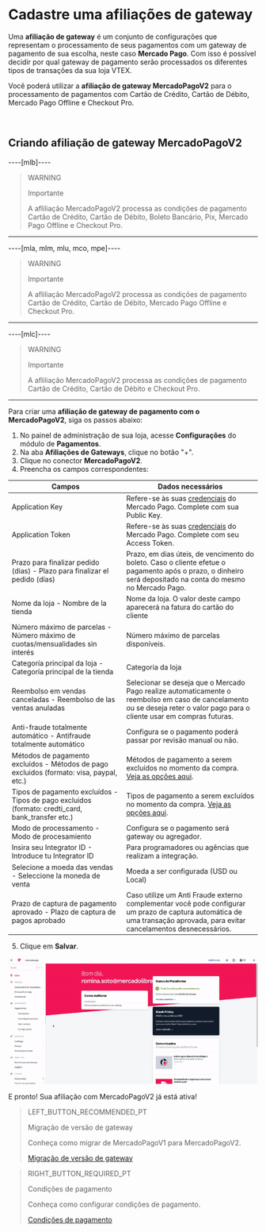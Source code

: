 # Cadastre uma afiliações de gateway

Uma **afiliação de gateway** é um conjunto de configurações que representam o processamento de seus pagamentos com um gateway de pagamento de sua escolha, neste caso **Mercado Pago**. Com isso é possível decidir por qual gateway de pagamento serão processados os diferentes tipos de transações da sua loja VTEX.

Você poderá utilizar a **afiliação de gateway MercadoPagoV2** para o processamento de pagamentos com Cartão de Crédito, Cartão de Débito, Mercado Pago Offline e Checkout Pro.

&nbsp;

## Criando afiliação de gateway MercadoPagoV2

----[mlb]----

> WARNING
>
> Importante
>
> A afliliação MercadoPagoV2 processa as condições de pagamento Cartão de Crédito, Cartão de Débito, Boleto Bancário, Pix, Mercado Pago Offline e Checkout Pro.

------------

----[mla, mlm, mlu, mco, mpe]----

> WARNING
>
> Importante
>
> A afliliação MercadoPagoV2 processa as condições de pagamento Cartão de Crédito, Cartão de Débito, Mercado Pago Offline e Checkout Pro.

------------

----[mlc]----

> WARNING
>
> Importante
>
> A afliliação MercadoPagoV2 processa as condições de pagamento Cartão de Crédito, Cartão de Débito e Checkout Pro.

------------

Para criar uma **afiliação de gateway de pagamento com o MercadoPagoV2**, siga os passos abaixo:

1. No painel de administração de sua loja, acesse **Configurações** do módulo de **Pagamentos**.
2. Na aba **Afiliações de Gateways**, clique no botão "+".
3. Clique no conector **MercadoPagoV2**.
4. Preencha os campos correspondentes: 

|Campos|Dados necessários|
|---|---|
|Application Key|Refere-se às suas [credenciais](https://www.mercadopago[FAKER][URL][DOMAIN]/developers/pt/guides/resources/credentials) do Mercado Pago. Complete com sua Public Key.|
|Application Token|Refere-se às suas [credenciais](https://www.mercadopago[FAKER][URL][DOMAIN]/developers/pt/guides/resources/credentials) do Mercado Pago. Complete com seu Access Token.|
|Prazo para finalizar pedido (dias) - Plazo para finalizar el pedido (días)|Prazo, em dias úteis, de vencimento do boleto. Caso o cliente efetue o pagamento após o prazo, o dinheiro será depositado na conta do mesmo no Mercado Pago.|
|Nome da loja - Nombre de la tienda|Nome da loja. O valor deste campo aparecerá na fatura do cartão do cliente|
|Número máximo de parcelas - Número máximo de cuotas/mensualidades sin interés|Número máximo de parcelas disponíveis.|
|Categoría principal da loja - Categoría principal de la tienda|Categoria da loja|
|Reembolso em vendas canceladas - Reembolso de las ventas anuladas|Selecionar se deseja que o Mercado Pago realize automaticamente o reembolso em caso de cancelamento ou se deseja reter o valor pago para o cliente usar em compras futuras.|
|Anti-fraude totalmente automático - Antifraude totalmente automático|Configura se o pagamento poderá passar por revisão manual ou não.|
|Métodos de pagamento excluídos - Métodos de pago excluidos (formato: visa, paypal, etc.)|Métodos de pagamento a serem excluídos no momento da compra. [Veja as opções aqui](https://www.mercadopago[FAKER][URL][DOMAIN]/developers/pt/guides/plugins/unofficial/vtex/payment-methods).|
|Tipos de pagamento excluídos - Tipos de pago excluidos (formato: credti_card, bank_transfer etc.)|Tipos de pagamento a serem excluídos no momento da compra. [Veja as opções aqui](https://www.mercadopago[FAKER][URL][DOMAIN]/developers/pt/guides/plugins/unofficial/vtex/payment-methods).|
|Modo de processamento - Modo de procesamiento|Configura se o pagamento será gateway ou agregador.|
|Insira seu Integrator ID - Introduce tu Integrator ID|Para programadores ou agências que realizam a integração.|
|Selecione a moeda das vendas - Seleccione la moneda de venta|Moeda a ser configurada (USD ou Local)|
|Prazo de captura de pagamento aprovado -  Plazo de captura de pagos aprobado|Caso utilize um Anti Fraude externo complementar você pode configurar um prazo de captura automática de uma transação aprovada, para evitar cancelamentos desnecessários.|

5. Clique em **Salvar**.

![Criando afiliação de gateway MercadoPagoV2](/images/vtex/affiliationV2-pt.gif)

E pronto! Sua afiliação com MercadoPagoV2 já está ativa!

> LEFT_BUTTON_RECOMMENDED_PT
>
> Migração de versão de gateway
>
> Conheça como migrar de MercadoPagoV1 para MercadoPagoV2.
>
> [Migração de versão de gateway](https://www.mercadopago[FAKER][URL][DOMAIN]/developers/pt/guides/plugins/unofficial/vtex/mp1-mp2-migration)

> RIGHT_BUTTON_REQUIRED_PT
>
> Condições de pagamento
>
> Conheça como configurar condições de pagamento.
>
> [Condições de pagamento](https://www.mercadopago[FAKER][URL][DOMAIN]/developers/pt/guides/plugins/unofficial/vtex/configure-payment-conditions)
